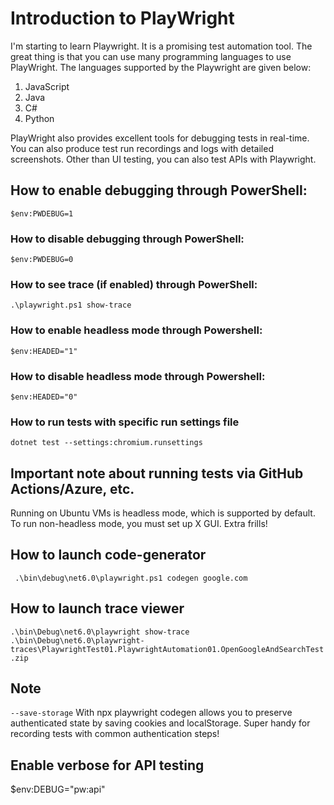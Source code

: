 # Introduction to PlayWright
I'm starting to learn Playwright. It is a promising test automation tool.
The great thing is that you can use many programming languages to use PlayWright. 
The languages supported by the Playwright are given below:
1. JavaScript
2. Java
3. C#
4. Python
 
  PlayWright also provides excellent tools for debugging tests in real-time. You can also produce test run recordings and logs with detailed screenshots.
Other than UI testing, you can also test APIs with Playwright. 

 ## How to enable debugging through PowerShell:
  
 `$env:PWDEBUG=1`
 ### How to disable debugging through PowerShell:
 `$env:PWDEBUG=0`
 ### How to see trace (if enabled) through PowerShell:
`.\playwright.ps1 show-trace`
 ### How to enable headless mode through Powershell: 
`$env:HEADED="1"`

 ### How to disable headless mode through Powershell: 
`$env:HEADED="0"`

### How to run tests with specific run settings file
`dotnet test --settings:chromium.runsettings`

## Important note about running tests via GitHub Actions/Azure, etc.
  Running on Ubuntu VMs is headless mode, which is supported by default.
  To run non-headless mode, you must set up X GUI. Extra frills!

## How to launch code-generator
` .\bin\debug\net6.0\playwright.ps1 codegen google.com`
## How to launch trace viewer
`.\bin\Debug\net6.0\playwright show-trace .\bin\Debug\net6.0\playwright-traces\PlaywrightTest01.PlaywrightAutomation01.OpenGoogleAndSearchTest.zip`

## Note
`--save-storage`
  With npx playwright codegen allows you to preserve authenticated state by saving cookies and localStorage. Super handy for recording tests with common authentication steps!

  ## Enable verbose for API testing
  $env:DEBUG="pw:api"